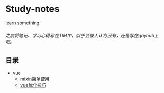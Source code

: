 # Study-notes
learn something.

###### 之前将笔记、学习心得写在TIM中，似乎会被人认为没有，还是写在gayhub上吧。

## 目录

- vue
  - [mixin简单使用](vue/mixin.md)
  - [vue优化技巧](vue/vue优化技巧.md)
